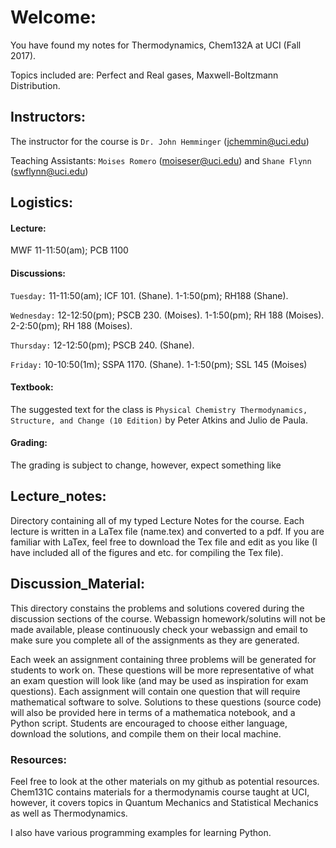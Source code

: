 # Welcome:
You have found my notes for Thermodynamics, Chem132A at UCI (Fall 2017). 

Topics included are: Perfect and Real gases, Maxwell-Boltzmann Distribution. 

## Instructors:
The instructor for the course is `Dr. John Hemminger` (jchemmin@uci.edu)

Teaching Assistants: 
`Moises Romero` (moiseser@uci.edu) and `Shane Flynn` (swflynn@uci.edu)

## Logistics:

#### Lecture:
MWF 11-11:50(am); PCB 1100

#### Discussions:
`Tuesday:` 11-11:50(am); ICF 101. (Shane). 1-1:50(pm); RH188 (Shane).

`Wednesday:` 12-12:50(pm); PSCB 230. (Moises). 1-1:50(pm); RH 188 (Moises). 2-2:50(pm); RH 188 (Moises).

`Thursday:` 12-12:50(pm); PSCB 240. (Shane). 

`Friday:` 10-10:50(1m); SSPA 1170. (Shane). 1-1:50(pm); SSL 145 (Moises)

#### Textbook:
The suggested text for the class is `Physical Chemistry Thermodynamics, Structure, and Change (10 Edition)` by Peter Atkins and Julio de Paula. 

#### Grading:
The grading is subject to change, however, expect something like 


## Lecture_notes:
Directory containing all of my typed Lecture Notes for the course. 
Each lecture is written in a LaTex file (name.tex) and converted to a pdf. 
If you are familiar with LaTex, feel free to download the Tex file and edit as you like (I have included all of the figures and etc. for compiling the Tex file). 

## Discussion_Material:
This directory constains the problems and solutions covered during the discussion sections of the course. 
Webassign homework/solutins will not be made available, please continuously check your webassign and email to make sure you complete all of the assignments as they are generated. 

Each week an assignment containing three problems will be generated for students to work on.
These questions will be more representative of what an exam question will look like (and may be used as inspiration for exam questions). 
Each assignment will contain one question that will require mathematical software to solve. 
Solutions to these questions (source code) will also be provided here in terms of a mathematica notebook, and a Python script. 
Students are encouraged to choose either language, download the solutions, and compile them on their local machine. 

### Resources:
Feel free to look at the other materials on my github as potential resources. 
Chem131C contains materials for a thermodynamis course taught at UCI, however, it covers topics in Quantum Mechanics and Statistical Mechanics as well as Thermodynamics. 

I also have various programming examples for learning Python. 
